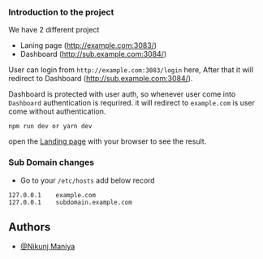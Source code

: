 ### Introduction to the project

We have 2 different project 
- Laning page (http://example.com:3083/)
- Dashboard (http://sub.example.com:3084/)


User can login from `http://example.com:3083/login` here, After that it will redirect to Dashboard (http://sub.example.com:3084/).

Dashboard is protected with user auth, so whenever user come into `Dashboard` authentication is requrired. it will redirect to `example.com` is user come without authentication.


`npm run dev or yarn dev`

open the [Landing page](http://example.com:3083/) with your browser to see the result.


### Sub Domain changes

- Go to your `/etc/hosts` add below record

```
127.0.0.1    example.com
127.0.0.1    subdomain.example.com
```


## Authors

- [@Nikunj Maniya](https://github.com/nikmaniya/)


